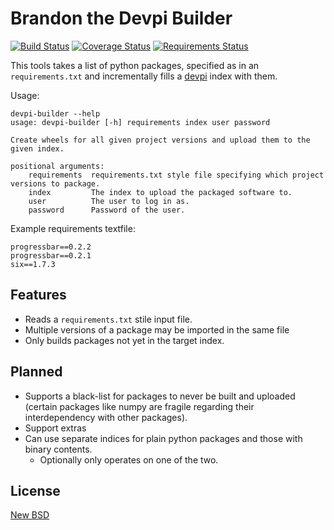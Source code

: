 Brandon the Devpi Builder
=========================
[![Build Status](https://travis-ci.org/blue-yonder/devpi-builder.svg?branch=master)](https://travis-ci.org/blue-yonder/devpi-builder)
[![Coverage Status](https://coveralls.io/repos/blue-yonder/devpi-builder/badge.png?branch=master)](https://coveralls.io/r/blue-yonder/devpi-builder?branch=master)
[![Requirements Status](https://requires.io/github/blue-yonder/devpi-builder/requirements.png?branch=master)](https://requires.io/github/blue-yonder/devpi-builder/requirements/?branch=master)

This tools takes a list of python packages, specified as in an `requirements.txt` and incrementally fills a
[devpi](http://doc.devpi.net/latest/) index with them.

Usage:

    devpi-builder --help
    usage: devpi-builder [-h] requirements index user password

    Create wheels for all given project versions and upload them to the given index.

    positional arguments:
        requirements  requirements.txt style file specifying which project versions to package.
        index         The index to upload the packaged software to.
        user          The user to log in as.
        password      Password of the user.


Example requirements textfile:

    progressbar==0.2.2
    progressbar==0.2.1 
    six==1.7.3


Features
--------

 * Reads a `requirements.txt` stile input file.
 * Multiple versions of a package may be imported in the same file
 * Only builds packages not yet in the target index.


Planned
-------
 * Supports a black-list for packages to never be built and uploaded (certain packages like numpy are fragile regarding
   their interdependency with other packages).
 * Support extras
 * Can use separate indices for plain python packages and those with binary contents.
    - Optionally only operates on one of the two.


License
-------

[New BSD](COPYING)
